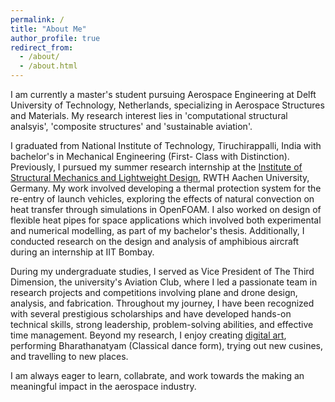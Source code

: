 ```yaml
---
permalink: /
title: "About Me"
author_profile: true
redirect_from: 
  - /about/
  - /about.html
---
```

I am currently a master's student pursuing Aerospace Engineering at Delft University of Technology, Netherlands, specializing in Aerospace Structures and Materials. My research interest lies in 'computational structural analsyis', 'composite structures' and 'sustainable aviation'. 

I graduated from National Institute of Technology, Tiruchirappalli, India with bachelor's in Mechanical Engineering (First- Class with Distinction). Previously, I pursued my summer research internship at the [Institute of Structural Mechanics and Lightweight Design](https://www.sla.rwth-aachen.de/cms/~fald/institut-fuer-strukturmechanik-und-leichtbau/?lidx=1), RWTH Aachen University, Germany. My work involved developing a thermal protection system for the re-entry of launch vehicles, exploring the effects of natural convection on heat transfer through simulations in OpenFOAM. I also worked on design of flexible heat pipes for space applications which involved both experimental and numerical modelling, as part of my bachelor's thesis. Additionally, I conducted research on the design and analysis of amphibious aircraft during an internship at IIT Bombay.

During my undergraduate studies, I served as Vice President of The Third Dimension, the university's Aviation Club, where I led a passionate team in research projects and competitions involving plane and drone design, analysis, and fabrication. Throughout my journey, I have been recognized with several prestigious scholarships and have developed hands-on technical skills, strong leadership, problem-solving abilities, and effective time management. Beyond my research, I enjoy creating [digital art](https://www.instagram.com/jo_creations_/), performing Bharathanatyam (Classical dance form), trying out new cusines, and travelling to new places.

I am always eager to learn, collabrate, and work towards the making an meaningful impact in the aerospace industry.
